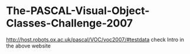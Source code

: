# The-PASCAL-Visual-Object-Classes-Challenge-2007

http://host.robots.ox.ac.uk/pascal/VOC/voc2007/#testdata
check Intro in the above website

